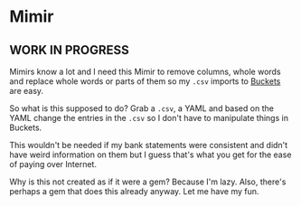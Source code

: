 # Mimir

## WORK IN PROGRESS

Mimirs know a lot and I need this Mimir to remove columns, whole words and replace whole words or parts of them so my `.csv` imports to [Buckets](https://www.budgetwithbuckets.com/) are easy.

So what is this supposed to do? Grab a `.csv`, a YAML and based on the YAML change the entries in the `.csv` so I don't have to manipulate things in Buckets.

This wouldn't be needed if my bank statements were consistent and didn't have weird information on them but I guess that's what you get for the ease of paying over Internet.

Why is this not created as if it were a gem? Because I'm lazy. Also, there's perhaps a gem that does this already anyway. Let me have my fun.
